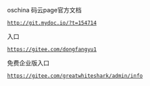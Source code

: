 oschina 码云page官方文档

[`http://git.mydoc.io/?t=154714`](http://git.mydoc.io/?t=154714)

入口

[`https://gitee.com/dongfangyu1`](https://gitee.com/dongfangyu1)

免费企业版入口

[`https://gitee.com/greatwhiteshark/admin/info`](https://gitee.com/greatwhiteshark/admin/info)

